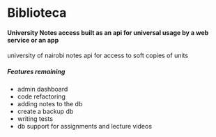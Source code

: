 # Biblioteca

#### University Notes access built as an api for universal usage by a web service or an app


university of nairobi notes api for access to soft copies of units

##### Features remaining
* admin dashboard
* code refactoring 
* adding notes to the db
* create a backup db 
* writing tests
* db support for assignments and lecture videos

 
